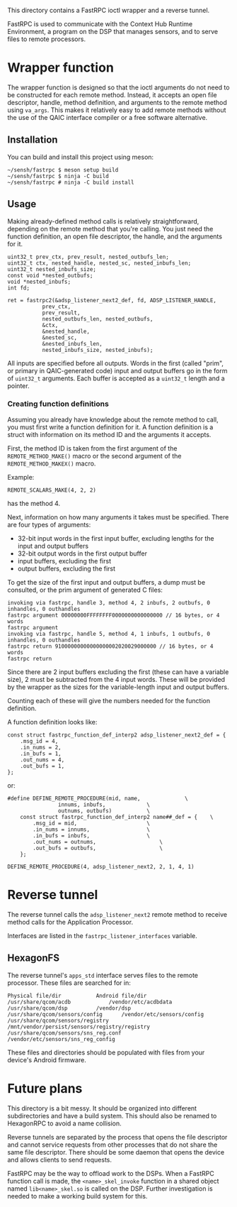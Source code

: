 This directory contains a FastRPC ioctl wrapper and a reverse tunnel.

FastRPC is used to communicate with the Context Hub Runtime Environment, a
program on the DSP that manages sensors, and to serve files to remote
processors.

# Wrapper function

The wrapper function is designed so that the ioctl arguments do not need to be
constructed for each remote method. Instead, it accepts an open file descriptor,
handle, method definition, and arguments to the remote method using `va_args`.
This makes it relatively easy to add remote methods without the use of the QAIC
interface compiler or a free software alternative.

## Installation

You can build and install this project using meson:

    ~/sensh/fastrpc $ meson setup build
    ~/sensh/fastrpc $ ninja -C build
    ~/sensh/fastrpc # ninja -C build install

## Usage

Making already-defined method calls is relatively straightforward, depending on
the remote method that you're calling. You just need the function definition, an
open file descriptor, the handle, and the arguments for it.

    uint32_t prev_ctx, prev_result, nested_outbufs_len;
    uint32_t ctx, nested_handle, nested_sc, nested_inbufs_len;
    uint32_t nested_inbufs_size;
    const void *nested_outbufs;
    void *nested_inbufs;
    int fd;

    ret = fastrpc2(&adsp_listener_next2_def, fd, ADSP_LISTENER_HANDLE,
    	       prev_ctx,
    	       prev_result,
    	       nested_outbufs_len, nested_outbufs,
    	       &ctx,
    	       &nested_handle,
    	       &nested_sc,
    	       &nested_inbufs_len,
    	       nested_inbufs_size, nested_inbufs);

All inputs are specified before all outputs. Words in the first (called "prim",
or primary in QAIC-generated code) input and output buffers go in the form of
`uint32_t` arguments. Each buffer is accepted as a `uint32_t` length and a
pointer.

### Creating function definitions

Assuming you already have knowledge about the remote method to call, you must
first write a function definition for it. A function definition is a struct with
information on its method ID and the arguments it accepts.

First, the method ID is taken from the first argument of the
`REMOTE_METHOD_MAKE()` macro or the second argument of the
`REMOTE_METHOD_MAKEX()` macro.

Example:

    REMOTE_SCALARS_MAKE(4, 2, 2)

has the method 4.

Next, information on how many arguments it takes must be specified. There are
four types of arguments:

- 32-bit input words in the first input buffer, excluding lengths for the input
  and output buffers
- 32-bit output words in the first output buffer
- input buffers, excluding the first
- output buffers, excluding the first

To get the size of the first input and output buffers, a dump must be consulted,
or the prim argument of generated C files:

    invoking via fastrpc, handle 3, method 4, 2 inbufs, 2 outbufs, 0 inhandles, 0 outhandles
    fastrpc argument 00000000FFFFFFFF0000000000000000 // 16 bytes, or 4 words
    fastrpc argument 
    invoking via fastrpc, handle 5, method 4, 1 inbufs, 1 outbufs, 0 inhandles, 0 outhandles
    fastrpc return 91000000000000000002020029000000 // 16 bytes, or 4 words
    fastrpc return 

Since there are 2 input buffers excluding the first (these can have a variable
size), 2 must be subtracted from the 4 input words. These will be provided by
the wrapper as the sizes for the variable-length input and output buffers.

Counting each of these will give the numbers needed for the function definition.

A function definition looks like:

    const struct fastrpc_function_def_interp2 adsp_listener_next2_def = {
    	.msg_id = 4,
    	.in_nums = 2,
    	.in_bufs = 1,
    	.out_nums = 4,
    	.out_bufs = 1,
    };

or:

    #define DEFINE_REMOTE_PROCEDURE(mid, name,				\
    				innums, inbufs,				\
    				outnums, outbufs)			\
    	const struct fastrpc_function_def_interp2 name##_def = {	\
    		.msg_id = mid,						\
    		.in_nums = innums,					\
    		.in_bufs = inbufs,					\
    		.out_nums = outnums,					\
    		.out_bufs = outbufs,					\
    	};

    DEFINE_REMOTE_PROCEDURE(4, adsp_listener_next2, 2, 1, 4, 1)

# Reverse tunnel

The reverse tunnel calls the `adsp_listener_next2` remote method to receive
method calls for the Application Processor.

Interfaces are listed in the `fastrpc_listener_interfaces` variable.

## HexagonFS

The reverse tunnel's `apps_std` interface serves files to the remote processor.
These files are searched for in:

    Physical file/dir			Android file/dir
    /usr/share/qcom/acdb			/vendor/etc/acdbdata
    /usr/share/qcom/dsp			/vendor/dsp
    /usr/share/qcom/sensors/config		/vendor/etc/sensors/config
    /usr/share/qcom/sensors/registry	/mnt/vendor/persist/sensors/registry/registry
    /usr/share/qcom/sensors/sns_reg.conf	/vendor/etc/sensors/sns_reg_config

These files and directories should be populated with files from your device's
Android firmware.

# Future plans

This directory is a bit messy. It should be organized into different
subdirectories and have a build system. This should also be renamed to
HexagonRPC to avoid a name collision.

Reverse tunnels are separated by the process that opens the file descriptor and
cannot service requests from other processes that do not share the same file
descriptor. There should be some daemon that opens the device and allows clients
to send requests.

FastRPC may be the way to offload work to the DSPs. When a FastRPC function call
is made, the `<name>_skel_invoke` function in a shared object named
`lib<name>_skel.so` is called on the DSP. Further investigation is needed to
make a working build system for this.

